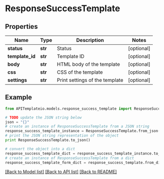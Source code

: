 # ResponseSuccessTemplate


## Properties
Name | Type | Description | Notes
------------ | ------------- | ------------- | -------------
**status** | **str** | Status | [optional] 
**template_id** | **str** | Template ID | [optional] 
**body** | **str** | HTML body of the template | [optional] 
**css** | **str** | CSS of the template | [optional] 
**settings** | **str** | Print settings of the template | [optional] 

## Example

```python
from APITemplateio.models.response_success_template import ResponseSuccessTemplate

# TODO update the JSON string below
json = "{}"
# create an instance of ResponseSuccessTemplate from a JSON string
response_success_template_instance = ResponseSuccessTemplate.from_json(json)
# print the JSON string representation of the object
print ResponseSuccessTemplate.to_json()

# convert the object into a dict
response_success_template_dict = response_success_template_instance.to_dict()
# create an instance of ResponseSuccessTemplate from a dict
response_success_template_form_dict = response_success_template.from_dict(response_success_template_dict)
```
[[Back to Model list]](../README.md#documentation-for-models) [[Back to API list]](../README.md#documentation-for-api-endpoints) [[Back to README]](../README.md)


